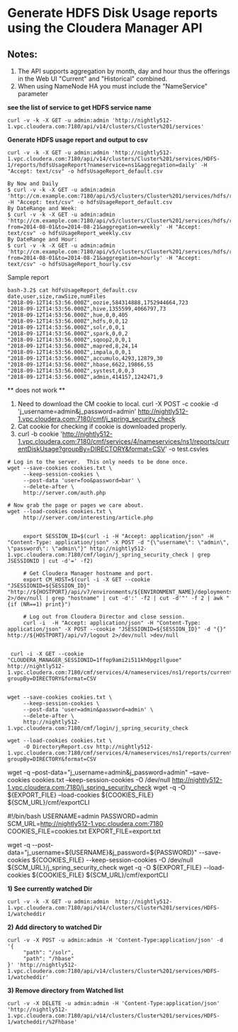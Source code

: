 # Generate HDFS Disk Usage reports using the Cloudera Manager API

## Notes:
1. The API supports aggregation by month, day and hour thus the offerings in the Web UI "Current" and "Historical" combined.
2. When using NameNode HA you must include the "NameService" parameter


**see the list of service to get HDFS service name**

```
curl -v -k -X GET -u admin:admin 'http://nightly512-1.vpc.cloudera.com:7180/api/v14/clusters/Cluster%201/services'
```
**Generate HDFS usage report and output to csv**

```
curl -v -k -X GET -u admin:admin 'http://nightly512-1.vpc.cloudera.com:7180/api/v14/clusters/Cluster%201/services/HDFS-1/reports/hdfsUsageReport?nameservice=ns1&aggregation=daily' -H "Accept: text/csv" -o hdfsUsageReport_default.csv
```
```shell
By Now and Daily 
$ curl -v -k -X GET -u admin:admin 'http://cm.example.com:7180/api/v5/clusters/Cluster%201/services/hdfs/reports/hdfsUsageReport' -H "Accept: text/csv" -o hdfsUsageReport_default.csv
By DateRange and Week:
$ curl -v -k -X GET -u admin:admin 'http://cm.example.com:7180/api/v5/clusters/Cluster%201/services/hdfs/reports/hdfsUsageReport?from=2014-08-01&to=2014-08-21&aggregation=weekly' -H "Accept: text/csv" -o hdfsUsageReport_weekly.csv
By DateRange and Hour:
$ curl -v -k -X GET -u admin:admin 'http://cm.example.com:7180/api/v5/clusters/Cluster%201/services/hdfs/reports/hdfsUsageReport?from=2014-08-01&to=2014-08-21&aggregation=hourly' -H "Accept: text/csv" -o hdfsUsageReport_hourly.csv

```


Sample report

```shell
bash-3.2$ cat hdfsUsageReport_default.csv
date,user,size,rawSize,numFiles
"2018-09-12T14:53:56.000Z",oozie,584314888,1752944664,723
"2018-09-12T14:53:56.000Z",hive,1355599,4066797,73
"2018-09-12T14:53:56.000Z",hue,0,0,405
"2018-09-12T14:53:56.000Z",hdfs,0,0,12
"2018-09-12T14:53:56.000Z",solr,0,0,1
"2018-09-12T14:53:56.000Z",spark,0,0,2
"2018-09-12T14:53:56.000Z",sqoop2,0,0,1
"2018-09-12T14:53:56.000Z",mapred,8,24,14
"2018-09-12T14:53:56.000Z",impala,0,0,1
"2018-09-12T14:53:56.000Z",accumulo,4293,12879,30
"2018-09-12T14:53:56.000Z",hbase,6622,19866,55
"2018-09-12T14:53:56.000Z",systest,0,0,3
"2018-09-12T14:53:56.000Z",admin,414157,1242471,9
```

** does not work **

1. Need to download the CM cookie to local.
curl -X POST -c cookie -d 'j_username=admin&j_password=admin' http://nightly512-1.vpc.cloudera.com:7180/cmf/j_spring_security_check
2. Cat cookie for checking if cookie is downloaded properly.
3. curl -b cookie 'http://nightly512-1.vpc.cloudera.com:7180/cmf/services/4/nameservices/ns1/reports/currentDiskUsage?groupBy=DIRECTORY&format=CSV' -o test.csvles




```
# Log in to the server.  This only needs to be done once.
wget --save-cookies cookies.txt \
     --keep-session-cookies \
     --post-data 'user=foo&password=bar' \
     --delete-after \
     http://server.com/auth.php

# Now grab the page or pages we care about.
wget --load-cookies cookies.txt \
     http://server.com/interesting/article.php
     
     
     export SESSION_ID=$(curl -i -H "Accept: application/json" -H "Content-Type: application/json" -X POST -d "{\"username\": \"admin\", \"password\": \"admin\"}" http://nightly512-1.vpc.cloudera.com:7180/cmf/login/j_spring_security_check | grep JSESSIONID | cut -d'=' -f2)
     
     # Get Cloudera Manager hostname and port.
     export CM_HOST=$(curl -i -X GET --cookie "JSESSIONID=${SESSION_ID}" "http://${HOSTPORT}/api/v7/environments/${ENVIRONMENT_NAME}/deployments/${DEPLOYMENT_NAME}" 2>/dev/null | grep "hostname" | cut -d':' -f2 | cut -d'"' -f 2 | awk "{if (NR==1) print}")
     
     # Log out from Cloudera Director and close session.
     curl -i  -H "Accept: application/json" -H "Content-Type: application/json" -X POST --cookie "JSESSIONID=${SESSION_ID}" -d "{}" http://${HOSTPORT}/api/v7/logout 2>/dev/null >dev/null

     
 curl -i -X GET --cookie "CLOUDERA_MANAGER_SESSIONID=1ffop9ami2i511kh0pgzllguoe"  http://nightly512-1.vpc.cloudera.com:7180/cmf/services/4/nameservices/ns1/reports/currentDiskUsage?groupBy=DIRECTORY&format=CSV   
     
     
wget --save-cookies cookies.txt \
     --keep-session-cookies \
     --post-data 'user=admin&password=admin' \
     --delete-after \
     http://nightly512-1.vpc.cloudera.com:7180/cmf/login/j_spring_security_check

wget --load-cookies cookies.txt \
     -O DirectoryReport.csv http://nightly512-1.vpc.cloudera.com:7180/cmf/services/4/nameservices/ns1/reports/currentDiskUsage?groupBy=DIRECTORY&format=CSV
```

wget -q –post-data="j_username=admin&j_password=admin" –save-cookies cookies.txt –keep-session-cookies -O /dev/null http://nightly512-1.vpc.cloudera.com:7180/j_spring_security_check
wget -q -O ${EXPORT_FILE} –load-cookies ${COOKIES_FILE} ${SCM_URL}/cmf/exportCLI




#!/bin/bash
USERNAME=admin
PASSWORD=admin
SCM_URL=http://nightly512-1.vpc.cloudera.com:7180
COOKIES_FILE=cookies.txt
EXPORT_FILE=export.txt

wget -q --post-data="j_username=${USERNAME}&j_password=${PASSWORD}" --save-cookies ${COOKIES_FILE} --keep-session-cookies -O /dev/null ${SCM_URL}/j_spring_security_check
wget -q -O ${EXPORT_FILE} --load-cookies ${COOKIES_FILE} ${SCM_URL}/cmf/exportCLI


**1)  See currently watched Dir**  
```
curl -v -k -X GET -u admin:admin  http://nightly512-1.vpc.cloudera.com:7180/api/v14/clusters/Cluster%201/services/HDFS-1/watcheddir
```
**2)  Add directory to watched Dir**
```
curl -v -X POST -u admin:admin -H 'Content-Type:application/json' -d '{
     "path": "/solr",
     "path": "/hbase"
}' 'http://nightly512-1.vpc.cloudera.com:7180/api/v14/clusters/Cluster%201/services/HDFS-1/watcheddir'
```
**3) Remove directory from Watched list**
```
curl -v -X DELETE -u admin:admin -H 'Content-Type:application/json' 'http://nightly512-1.vpc.cloudera.com:7180/api/v14/clusters/Cluster%201/services/HDFS-1/watcheddir/%2Fhbase'

```
